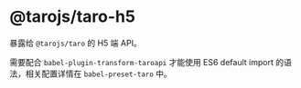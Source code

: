 # @tarojs/taro-h5

暴露给 `@tarojs/taro` 的 H5 端 API。

需要配合 `babel-plugin-transform-taroapi` 才能使用 ES6 default import 的语法，相关配置详情在 `babel-preset-taro` 中。
